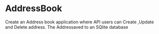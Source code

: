 # AddressBook
Create an Address book application where API users can Create ,Update and Delete address.
The Addressaved to an SQlite database
